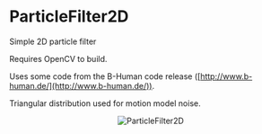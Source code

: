 ParticleFilter2D
================

Simple 2D particle filter

Requires OpenCV to build. 

Uses some code from the B-Human code release ([http://www.b-human.de/](http://www.b-human.de/)). 

Triangular distribution used for motion model noise.

<p align="center">
  <img src="http://mp3guy.github.io/img/ParticleFilter2D.png" alt="ParticleFilter2D"/>
</p>
